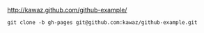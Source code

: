 http://kawaz.github.com/github-example/

    git clone -b gh-pages git@github.com:kawaz/github-example.git

    
